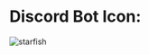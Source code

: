 # Discord Bot Icon:
![starfish](https://github.com/RVCC-IDMX/my-bot-Sikholiwe132/assets/113280617/fb27676e-000f-4f3f-bcc2-da172257c480)
